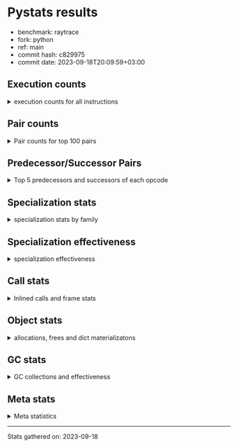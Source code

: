 
# Pystats results

- benchmark: raytrace
- fork: python
- ref: main
- commit hash: c829975
- commit date: 2023-09-18T20:09:59+03:00

## Execution counts

<details>
<summary> execution counts for all instructions </summary>

|Name | Count | Self | Cumulative | Miss ratio | 
|---|---:|---:|---:|---:|
| LOAD_FAST | 607,017,120 | 22.4% | 22.4% |  |
| LOAD_ATTR_INSTANCE_VALUE | 392,369,100 | 14.5% | 36.9% | 0.1% |
| RESUME_CHECK | 172,022,640 | 6.4% | 43.3% |  |
| LOAD_FAST_LOAD_FAST | 147,227,340 | 5.4% | 48.7% |  |
| RETURN_VALUE | 141,958,140 | 5.2% | 54.0% |  |
| BINARY_OP_MULTIPLY_FLOAT | 129,093,900 | 4.8% | 58.7% | 5.4% |
| CALL_PY_EXACT_ARGS | 119,576,560 | 4.4% | 63.2% | 2.4% |
| LOAD_ATTR_METHOD_WITH_VALUES | 117,702,520 | 4.3% | 67.5% | 2.5% |
| STORE_ATTR_INSTANCE_VALUE | 96,107,880 | 3.6% | 71.1% | 0.0% |
| STORE_FAST | 69,370,320 | 2.6% | 73.6% |  |
| BINARY_OP_ADD_FLOAT | 69,208,300 | 2.6% | 76.2% | 8.7% |
| RETURN_CONST | 63,452,700 | 2.3% | 78.5% |  |
| BINARY_OP | 54,801,080 | 2.0% | 80.6% |  |
| BINARY_OP_SUBTRACT_FLOAT | 50,859,000 | 1.9% | 82.4% | 29.7% |
| LOAD_CONST | 49,283,940 | 1.8% | 84.3% |  |
| LOAD_GLOBAL_MODULE | 44,451,880 | 1.6% | 85.9% |  |
| EXIT_INIT_CHECK | 33,388,200 | 1.2% | 87.1% |  |
| CALL_ALLOC_AND_ENTER_INIT | 33,388,200 | 1.2% | 88.4% |  |
| POP_JUMP_IF_FALSE | 32,280,780 | 1.2% | 89.6% |  |
| POP_TOP | 32,090,820 | 1.2% | 90.7% |  |
| FOR_ITER_LIST | 23,964,720 | 0.9% | 91.6% |  |
| JUMP_BACKWARD | 22,059,420 | 0.8% | 92.4% |  |
| INTERPRETER_EXIT | 19,112,340 | 0.7% | 93.2% |  |
| TO_BOOL_BOOL | 18,511,860 | 0.7% | 93.8% |  |
| BINARY_OP_MULTIPLY_INT | 14,192,820 | 0.5% | 94.4% | 60.7% |
| POP_JUMP_IF_NOT_NONE | 13,213,380 | 0.5% | 94.9% |  |
| BINARY_SUBSCR_TUPLE_INT | 13,105,200 | 0.5% | 95.3% |  |
| STORE_FAST_STORE_FAST | 12,617,460 | 0.5% | 95.8% |  |
| COMPARE_OP | 12,344,560 | 0.5% | 96.3% |  |
| UNPACK_SEQUENCE_TWO_TUPLE | 12,297,480 | 0.5% | 96.7% |  |
| BUILD_TUPLE | 8,288,040 | 0.3% | 97.0% |  |
| CALL_BUILTIN_O | 7,703,580 | 0.3% | 97.3% |  |
| PUSH_NULL | 7,609,740 | 0.3% | 97.6% |  |
| LIST_APPEND | 7,327,200 | 0.3% | 97.9% |  |
| LOAD_GLOBAL_BUILTIN | 7,114,740 | 0.3% | 98.1% |  |
| LOAD_ATTR_MODULE | 7,009,600 | 0.3% | 98.4% |  |
| CALL | 6,416,740 | 0.2% | 98.6% |  |
| BINARY_OP_SUBTRACT_INT | 4,877,700 | 0.2% | 98.8% | 7.2% |
| BINARY_OP_ADD_INT | 3,778,740 | 0.1% | 98.9% |  |
| POP_JUMP_IF_TRUE | 3,218,580 | 0.1% | 99.1% |  |
| GET_ITER | 3,117,960 | 0.1% | 99.2% |  |
| UNARY_NEGATIVE | 2,650,380 | 0.1% | 99.3% |  |
| STORE_SUBSCR | 2,400,560 | 0.1% | 99.4% |  |
| COMPARE_OP_FLOAT | 1,964,460 | 0.1% | 99.4% |  |
| BUILD_LIST | 1,836,120 | 0.1% | 99.5% |  |
| SWAP | 1,831,800 | 0.1% | 99.6% |  |
| LOAD_FAST_AND_CLEAR | 1,831,800 | 0.1% | 99.6% |  |
| TO_BOOL | 1,530,440 | 0.1% | 99.7% |  |
| NOP | 1,511,880 | 0.1% | 99.7% |  |
| FOR_ITER_RANGE | 1,212,660 | 0.0% | 99.8% |  |
| COMPARE_OP_INT | 919,980 | 0.0% | 99.8% |  |
| LOAD_ATTR | 832,520 | 0.0% | 99.9% |  |
| LOAD_ATTR_METHOD_NO_DICT | 616,320 | 0.0% | 99.9% |  |
| CALL_LIST_APPEND | 614,760 | 0.0% | 99.9% |  |
| CALL_FUNCTION_EX | 600,180 | 0.0% | 99.9% |  |
| LIST_EXTEND | 600,060 | 0.0% | 99.9% |  |
| CALL_INTRINSIC_1 | 600,060 | 0.0% | 100.0% |  |
| POP_JUMP_IF_NONE | 338,340 | 0.0% | 100.0% |  |
| UNPACK_SEQUENCE_TUPLE | 319,980 | 0.0% | 100.0% |  |
| TO_BOOL_INT | 231,420 | 0.0% | 100.0% |  |
| CALL_BUILTIN_CLASS | 6,240 | 0.0% | 100.0% |  |
| CALL_METHOD_DESCRIPTOR_FAST | 1,560 | 0.0% | 100.0% |  |
| LOAD_GLOBAL | 560 | 0.0% | 100.0% |  |
| CALL_KW | 420 | 0.0% | 100.0% |  |
| STORE_ATTR | 280 | 0.0% | 100.0% |  |
| LOAD_DEREF | 180 | 0.0% | 100.0% |  |
| EXTENDED_ARG | 180 | 0.0% | 100.0% |  |
| TO_BOOL_NONE | 60 | 0.0% | 100.0% |  |
| DICT_MERGE | 60 | 0.0% | 100.0% |  |
| COPY_FREE_VARS | 60 | 0.0% | 100.0% |  |
| BUILD_MAP | 60 | 0.0% | 100.0% |  |


</details>

## Pair counts

<details>
<summary> Pair counts for top 100 pairs </summary>

|Pair | Count | Self | Cumulative | 
|---|---:|---:|---:|
| LOAD_FAST LOAD_ATTR_INSTANCE_VALUE | 364,035,820 | 13.5% | 13.5% |
| LOAD_ATTR_INSTANCE_VALUE LOAD_FAST | 174,327,960 | 6.4% | 19.9% |
| CALL_PY_EXACT_ARGS RESUME_CHECK | 119,521,920 | 4.4% | 24.3% |
| LOAD_ATTR_INSTANCE_VALUE BINARY_OP_MULTIPLY_FLOAT | 118,163,280 | 4.4% | 28.7% |
| LOAD_FAST LOAD_ATTR_METHOD_WITH_VALUES | 106,191,680 | 3.9% | 32.6% |
| RESUME_CHECK LOAD_FAST | 103,860,420 | 3.8% | 36.4% |
| LOAD_FAST_LOAD_FAST STORE_ATTR_INSTANCE_VALUE | 88,383,160 | 3.3% | 39.7% |
| LOAD_ATTR_METHOD_WITH_VALUES CALL_PY_EXACT_ARGS | 62,291,040 | 2.3% | 42.0% |
| STORE_FAST LOAD_FAST | 62,054,940 | 2.3% | 44.3% |
| STORE_ATTR_INSTANCE_VALUE LOAD_FAST_LOAD_FAST | 54,995,040 | 2.0% | 46.3% |
| BINARY_OP_MULTIPLY_FLOAT BINARY_OP_ADD_FLOAT | 52,575,180 | 1.9% | 48.3% |
| LOAD_ATTR_METHOD_WITH_VALUES LOAD_FAST | 41,079,420 | 1.5% | 49.8% |
| BINARY_OP_MULTIPLY_FLOAT LOAD_FAST | 38,641,980 | 1.4% | 51.2% |
| BINARY_OP_ADD_FLOAT LOAD_FAST | 35,208,720 | 1.3% | 52.5% |
| RETURN_VALUE RETURN_VALUE | 34,178,400 | 1.3% | 53.8% |
| STORE_ATTR_INSTANCE_VALUE RETURN_CONST | 33,984,720 | 1.3% | 55.0% |
| RESUME_CHECK LOAD_FAST_LOAD_FAST | 33,476,280 | 1.2% | 56.3% |
| RETURN_CONST EXIT_INIT_CHECK | 33,388,200 | 1.2% | 57.5% |
| EXIT_INIT_CHECK RETURN_VALUE | 33,388,200 | 1.2% | 58.7% |
| CALL_ALLOC_AND_ENTER_INIT RESUME_CHECK | 33,388,200 | 1.2% | 60.0% |
| LOAD_FAST RETURN_VALUE | 32,788,680 | 1.2% | 61.2% |
| LOAD_ATTR_INSTANCE_VALUE BINARY_OP | 32,650,260 | 1.2% | 62.4% |
| RETURN_VALUE POP_TOP | 31,464,180 | 1.2% | 63.6% |
| POP_TOP LOAD_FAST | 30,592,560 | 1.1% | 64.7% |
| BINARY_OP_ADD_FLOAT RETURN_VALUE | 30,513,000 | 1.1% | 65.8% |
| LOAD_FAST CALL_PY_EXACT_ARGS | 30,337,720 | 1.1% | 66.9% |
| LOAD_FAST_LOAD_FAST LOAD_ATTR_INSTANCE_VALUE | 28,322,300 | 1.0% | 68.0% |
| LOAD_ATTR_INSTANCE_VALUE BINARY_OP_SUBTRACT_FLOAT | 27,452,940 | 1.0% | 69.0% |
| BINARY_OP_SUBTRACT_FLOAT LOAD_FAST | 27,133,200 | 1.0% | 70.0% |
| LOAD_FAST LOAD_CONST | 25,189,800 | 0.9% | 70.9% |
| JUMP_BACKWARD FOR_ITER_LIST | 20,853,000 | 0.8% | 71.7% |
| LOAD_GLOBAL_MODULE LOAD_FAST | 20,028,300 | 0.7% | 72.4% |
| BINARY_OP CALL_ALLOC_AND_ENTER_INIT | 19,910,120 | 0.7% | 73.2% |
| CACHE RESUME_CHECK | 19,112,340 | 0.7% | 73.9% |
| RETURN_VALUE STORE_FAST | 19,013,460 | 0.7% | 74.6% |
| RETURN_VALUE INTERPRETER_EXIT | 18,511,860 | 0.7% | 75.3% |
| RETURN_CONST TO_BOOL_BOOL | 18,511,860 | 0.7% | 76.0% |
| POP_JUMP_IF_FALSE LOAD_GLOBAL_MODULE | 18,511,860 | 0.7% | 76.6% |
| BINARY_OP_MULTIPLY_FLOAT LOAD_FAST_LOAD_FAST | 17,957,080 | 0.7% | 77.3% |
| TO_BOOL_BOOL POP_JUMP_IF_FALSE | 17,871,900 | 0.7% | 78.0% |
| RESUME_CHECK RETURN_CONST | 17,871,900 | 0.7% | 78.6% |
| RESUME_CHECK LOAD_GLOBAL_MODULE | 15,577,920 | 0.6% | 79.2% |
| LOAD_GLOBAL_MODULE LOAD_FAST_LOAD_FAST | 15,234,840 | 0.6% | 79.8% |
| LOAD_FAST POP_JUMP_IF_NOT_NONE | 13,213,380 | 0.5% | 80.3% |
| LOAD_CONST BINARY_SUBSCR_TUPLE_INT | 13,105,200 | 0.5% | 80.7% |
| LOAD_CONST COMPARE_OP | 12,341,520 | 0.5% | 81.2% |
| LOAD_ATTR_INSTANCE_VALUE CALL_PY_EXACT_ARGS | 12,297,520 | 0.5% | 81.7% |
| UNPACK_SEQUENCE_TWO_TUPLE STORE_FAST_STORE_FAST | 12,297,480 | 0.5% | 82.1% |
| FOR_ITER_LIST UNPACK_SEQUENCE_TWO_TUPLE | 12,297,480 | 0.5% | 82.6% |
| LOAD_ATTR_INSTANCE_VALUE BINARY_OP_MULTIPLY_INT | 11,781,120 | 0.4% | 83.0% |
| COMPARE_OP POP_JUMP_IF_FALSE | 11,727,360 | 0.4% | 83.4% |
| BINARY_OP STORE_FAST | 11,048,680 | 0.4% | 83.8% |
| BINARY_OP_MULTIPLY_FLOAT BINARY_OP_SUBTRACT_FLOAT | 10,767,780 | 0.4% | 84.2% |
| RETURN_VALUE LOAD_FAST_LOAD_FAST | 10,767,420 | 0.4% | 84.6% |
| LOAD_FAST_LOAD_FAST BINARY_OP_MULTIPLY_FLOAT | 10,767,420 | 0.4% | 85.0% |
| BINARY_OP_SUBTRACT_FLOAT STORE_FAST | 10,737,480 | 0.4% | 85.4% |
| BINARY_OP_SUBTRACT_FLOAT BINARY_OP_SUBTRACT_FLOAT | 10,737,420 | 0.4% | 85.8% |
| POP_JUMP_IF_FALSE RETURN_CONST | 10,355,460 | 0.4% | 86.2% |
| POP_JUMP_IF_NOT_NONE JUMP_BACKWARD | 10,351,380 | 0.4% | 86.6% |
| FOR_ITER_LIST STORE_FAST | 9,497,220 | 0.4% | 86.9% |
| LOAD_CONST LOAD_FAST | 9,276,060 | 0.3% | 87.3% |
| BINARY_OP LOAD_FAST | 9,238,980 | 0.3% | 87.6% |
| BINARY_OP_MULTIPLY_FLOAT CALL_ALLOC_AND_ENTER_INIT | 8,978,540 | 0.3% | 88.0% |
| BINARY_OP_MULTIPLY_INT BINARY_OP_ADD_FLOAT | 8,437,640 | 0.3% | 88.3% |
| LOAD_FAST_LOAD_FAST LOAD_ATTR_METHOD_WITH_VALUES | 7,967,160 | 0.3% | 88.6% |
| LOAD_FAST STORE_ATTR_INSTANCE_VALUE | 7,724,440 | 0.3% | 88.8% |
| RETURN_VALUE LOAD_FAST | 7,330,740 | 0.3% | 89.1% |
| LOAD_FAST BUILD_TUPLE | 7,327,260 | 0.3% | 89.4% |
| STORE_FAST_STORE_FAST LOAD_FAST_LOAD_FAST | 7,327,200 | 0.3% | 89.7% |
| LIST_APPEND JUMP_BACKWARD | 7,327,200 | 0.3% | 89.9% |
| BUILD_TUPLE LIST_APPEND | 7,327,200 | 0.3% | 90.2% |
| BINARY_SUBSCR_TUPLE_INT STORE_FAST | 7,327,200 | 0.3% | 90.5% |
| RETURN_VALUE BINARY_OP | 7,233,180 | 0.3% | 90.7% |
| LOAD_ATTR_METHOD_WITH_VALUES LOAD_CONST | 7,144,620 | 0.3% | 91.0% |
| LOAD_ATTR_MODULE PUSH_NULL | 7,009,540 | 0.3% | 91.3% |
| PUSH_NULL LOAD_FAST | 7,009,500 | 0.3% | 91.5% |
| LOAD_GLOBAL_MODULE LOAD_ATTR_MODULE | 7,009,480 | 0.3% | 91.8% |
| BINARY_OP CALL_PY_EXACT_ARGS | 6,824,640 | 0.3% | 92.0% |
| STORE_ATTR_INSTANCE_VALUE LOAD_FAST | 6,807,300 | 0.3% | 92.3% |
| RETURN_VALUE CALL_BUILTIN_O | 6,593,220 | 0.2% | 92.5% |
| CALL_BUILTIN_O RETURN_VALUE | 6,593,220 | 0.2% | 92.8% |
| LOAD_FAST BINARY_OP | 6,490,300 | 0.2% | 93.0% |
| RETURN_CONST LOAD_FAST | 6,206,880 | 0.2% | 93.2% |
| RETURN_VALUE CALL_PY_EXACT_ARGS | 5,610,360 | 0.2% | 93.5% |
| LOAD_ATTR_METHOD_WITH_VALUES LOAD_GLOBAL_MODULE | 4,970,880 | 0.2% | 93.6% |
| STORE_FAST_STORE_FAST LOAD_FAST | 4,970,280 | 0.2% | 93.8% |
| LOAD_FAST_LOAD_FAST LOAD_FAST | 4,970,280 | 0.2% | 94.0% |
| RETURN_CONST STORE_FAST | 4,744,500 | 0.2% | 94.2% |
| LOAD_GLOBAL_BUILTIN LOAD_CONST | 3,920,040 | 0.1% | 94.3% |
| LOAD_ATTR_INSTANCE_VALUE BINARY_OP_ADD_FLOAT | 3,919,980 | 0.1% | 94.5% |
| LOAD_ATTR_INSTANCE_VALUE LOAD_CONST | 3,711,900 | 0.1% | 94.6% |
| CALL CALL | 3,601,640 | 0.1% | 94.7% |
| LOAD_CONST LOAD_GLOBAL_BUILTIN | 3,600,000 | 0.1% | 94.9% |
| BINARY_OP_MULTIPLY_INT LOAD_FAST | 3,297,240 | 0.1% | 95.0% |
| BINARY_OP BINARY_OP_ADD_FLOAT | 3,056,820 | 0.1% | 95.1% |
| LOAD_FAST_LOAD_FAST LOAD_CONST | 2,898,180 | 0.1% | 95.2% |
| BINARY_SUBSCR_TUPLE_INT LOAD_FAST_LOAD_FAST | 2,879,820 | 0.1% | 95.3% |
| BINARY_SUBSCR_TUPLE_INT BINARY_OP | 2,847,420 | 0.1% | 95.4% |
| LOAD_ATTR_INSTANCE_VALUE BINARY_OP_SUBTRACT_INT | 2,755,080 | 0.1% | 95.5% |
| LOAD_CONST BINARY_OP_ADD_INT | 2,715,900 | 0.1% | 95.6% |


</details>

## Predecessor/Successor Pairs

<details>
<summary> Top 5 predecessors and successors of each opcode </summary>

### CACHE

<details>
<summary> Successors and predecessors for CACHE </summary>

|Predecessors | Count | Percentage | 
|---|---:|---:|

|Successors | Count | Percentage | 
|---|---:|---:|
| RESUME_CHECK | 19,112,340 | 100.0% |


</details>

### EXIT_INIT_CHECK

<details>
<summary> Successors and predecessors for EXIT_INIT_CHECK </summary>

|Predecessors | Count | Percentage | 
|---|---:|---:|
| RETURN_CONST | 33,388,200 | 100.0% |

|Successors | Count | Percentage | 
|---|---:|---:|
| RETURN_VALUE | 33,388,200 | 100.0% |


</details>

### GET_ITER

<details>
<summary> Successors and predecessors for GET_ITER </summary>

|Predecessors | Count | Percentage | 
|---|---:|---:|
| LOAD_ATTR_INSTANCE_VALUE | 1,875,840 | 60.2% |
| LOAD_FAST | 915,960 | 29.4% |
| RETURN_VALUE | 319,980 | 10.3% |
| CALL_BUILTIN_CLASS | 6,180 | 0.2% |

|Successors | Count | Percentage | 
|---|---:|---:|
| FOR_ITER_LIST | 2,195,820 | 70.4% |
| LOAD_FAST_AND_CLEAR | 915,900 | 29.4% |
| FOR_ITER_RANGE | 6,180 | 0.2% |
| EXTENDED_ARG | 60 | 0.0% |


</details>

### INTERPRETER_EXIT

<details>
<summary> Successors and predecessors for INTERPRETER_EXIT </summary>

|Predecessors | Count | Percentage | 
|---|---:|---:|
| RETURN_VALUE | 18,511,860 | 96.9% |
| RETURN_CONST | 600,480 | 3.1% |

|Successors | Count | Percentage | 
|---|---:|---:|


</details>

### NOP

<details>
<summary> Successors and predecessors for NOP </summary>

|Predecessors | Count | Percentage | 
|---|---:|---:|
| POP_JUMP_IF_FALSE | 915,900 | 60.6% |
| POP_JUMP_IF_NOT_NONE | 595,920 | 39.4% |
| POP_TOP | 60 | 0.0% |

|Successors | Count | Percentage | 
|---|---:|---:|
| LOAD_FAST | 1,511,820 | 100.0% |
| LOAD_DEREF | 60 | 0.0% |


</details>

### POP_TOP

<details>
<summary> Successors and predecessors for POP_TOP </summary>

|Predecessors | Count | Percentage | 
|---|---:|---:|
| RETURN_VALUE | 31,464,180 | 98.0% |
| CALL_FUNCTION_EX | 600,000 | 1.9% |
| POP_JUMP_IF_TRUE | 25,800 | 0.1% |
| RETURN_CONST | 780 | 0.0% |
| CALL | 60 | 0.0% |

|Successors | Count | Percentage | 
|---|---:|---:|
| LOAD_FAST | 30,592,560 | 95.3% |
| LOAD_GLOBAL_MODULE | 640,080 | 2.0% |
| JUMP_BACKWARD | 600,360 | 1.9% |
| LOAD_GLOBAL_BUILTIN | 231,460 | 0.7% |
| RETURN_CONST | 25,800 | 0.1% |


</details>

### PUSH_NULL

<details>
<summary> Successors and predecessors for PUSH_NULL </summary>

|Predecessors | Count | Percentage | 
|---|---:|---:|
| LOAD_ATTR_MODULE | 7,009,540 | 92.1% |
| LOAD_ATTR | 600,080 | 7.9% |
| LOAD_DEREF | 120 | 0.0% |

|Successors | Count | Percentage | 
|---|---:|---:|
| LOAD_FAST | 7,009,500 | 92.1% |
| LOAD_FAST_LOAD_FAST | 600,000 | 7.9% |
| CALL | 180 | 0.0% |
| LOAD_CONST | 60 | 0.0% |


</details>

### RETURN_VALUE

<details>
<summary> Successors and predecessors for RETURN_VALUE </summary>

|Predecessors | Count | Percentage | 
|---|---:|---:|
| RETURN_VALUE | 34,178,400 | 24.1% |
| EXIT_INIT_CHECK | 33,388,200 | 23.5% |
| LOAD_FAST | 32,788,680 | 23.1% |
| BINARY_OP_ADD_FLOAT | 30,513,000 | 21.5% |
| CALL_BUILTIN_O | 6,593,220 | 4.6% |

|Successors | Count | Percentage | 
|---|---:|---:|
| RETURN_VALUE | 34,178,400 | 24.1% |
| POP_TOP | 31,464,180 | 22.2% |
| STORE_FAST | 19,013,460 | 13.4% |
| INTERPRETER_EXIT | 18,511,860 | 13.0% |
| LOAD_FAST_LOAD_FAST | 10,767,420 | 7.6% |


</details>

### STORE_SUBSCR

<details>
<summary> Successors and predecessors for STORE_SUBSCR </summary>

|Predecessors | Count | Percentage | 
|---|---:|---:|
| BINARY_OP_ADD_INT | 1,800,000 | 75.0% |
| LOAD_FAST | 600,000 | 25.0% |
| STORE_SUBSCR | 560 | 0.0% |

|Successors | Count | Percentage | 
|---|---:|---:|
| LOAD_GLOBAL_BUILTIN | 1,200,000 | 50.0% |
| RETURN_CONST | 600,000 | 25.0% |
| JUMP_BACKWARD | 600,000 | 25.0% |
| STORE_SUBSCR | 560 | 0.0% |


</details>

### TO_BOOL

<details>
<summary> Successors and predecessors for TO_BOOL </summary>

|Predecessors | Count | Percentage | 
|---|---:|---:|
| LOAD_FAST | 1,530,080 | 100.0% |
| TO_BOOL | 360 | 0.0% |

|Successors | Count | Percentage | 
|---|---:|---:|
| POP_JUMP_IF_FALSE | 1,530,060 | 100.0% |
| TO_BOOL | 360 | 0.0% |
| TO_BOOL_NONE | 20 | 0.0% |


</details>

### UNARY_NEGATIVE

<details>
<summary> Successors and predecessors for UNARY_NEGATIVE </summary>

|Predecessors | Count | Percentage | 
|---|---:|---:|
| LOAD_FAST | 1,530,060 | 57.7% |
| LOAD_GLOBAL_MODULE | 1,120,320 | 42.3% |

|Successors | Count | Percentage | 
|---|---:|---:|
| BINARY_OP | 1,530,060 | 57.7% |
| COMPARE_OP_FLOAT | 1,120,320 | 42.3% |


</details>

### BINARY_OP

<details>
<summary> Successors and predecessors for BINARY_OP </summary>

|Predecessors | Count | Percentage | 
|---|---:|---:|
| LOAD_ATTR_INSTANCE_VALUE | 32,650,260 | 59.6% |
| RETURN_VALUE | 7,233,180 | 13.2% |
| LOAD_FAST | 6,490,300 | 11.8% |
| BINARY_SUBSCR_TUPLE_INT | 2,847,420 | 5.2% |
| LOAD_FAST_LOAD_FAST | 1,833,740 | 3.3% |

|Successors | Count | Percentage | 
|---|---:|---:|
| CALL_ALLOC_AND_ENTER_INIT | 19,910,120 | 36.3% |
| STORE_FAST | 11,048,680 | 20.2% |
| LOAD_FAST | 9,238,980 | 16.9% |
| CALL_PY_EXACT_ARGS | 6,824,640 | 12.5% |
| BINARY_OP_ADD_FLOAT | 3,056,820 | 5.6% |


</details>

### BUILD_LIST

<details>
<summary> Successors and predecessors for BUILD_LIST </summary>

|Predecessors | Count | Percentage | 
|---|---:|---:|
| SWAP | 915,900 | 49.9% |
| LOAD_FAST_LOAD_FAST | 600,000 | 32.7% |
| RESUME_CHECK | 320,040 | 17.4% |
| STORE_ATTR_INSTANCE_VALUE | 60 | 0.0% |
| LOAD_FAST | 60 | 0.0% |

|Successors | Count | Percentage | 
|---|---:|---:|
| SWAP | 915,900 | 49.9% |
| LOAD_FAST | 600,120 | 32.7% |
| STORE_FAST | 319,980 | 17.4% |
| LOAD_FAST_LOAD_FAST | 60 | 0.0% |
| LOAD_DEREF | 60 | 0.0% |


</details>

### BUILD_MAP

<details>
<summary> Successors and predecessors for BUILD_MAP </summary>

|Predecessors | Count | Percentage | 
|---|---:|---:|
| BUILD_TUPLE | 60 | 100.0% |

|Successors | Count | Percentage | 
|---|---:|---:|
| LOAD_FAST | 60 | 100.0% |


</details>

### BUILD_TUPLE

<details>
<summary> Successors and predecessors for BUILD_TUPLE </summary>

|Predecessors | Count | Percentage | 
|---|---:|---:|
| LOAD_FAST | 7,327,260 | 88.4% |
| BINARY_OP_ADD_FLOAT | 953,900 | 11.5% |
| BINARY_OP | 6,040 | 0.1% |
| LOAD_FAST_LOAD_FAST | 480 | 0.0% |
| LOAD_CONST | 360 | 0.0% |

|Successors | Count | Percentage | 
|---|---:|---:|
| LIST_APPEND | 7,327,200 | 88.4% |
| RETURN_VALUE | 959,940 | 11.6% |
| CALL_LIST_APPEND | 480 | 0.0% |
| LOAD_CONST | 360 | 0.0% |
| BUILD_MAP | 60 | 0.0% |


</details>

### CALL

<details>
<summary> Successors and predecessors for CALL </summary>

|Predecessors | Count | Percentage | 
|---|---:|---:|
| CALL | 3,601,640 | 56.1% |
| BINARY_OP_MULTIPLY_INT | 1,049,060 | 16.3% |
| BINARY_OP | 751,040 | 11.7% |
| BINARY_OP_ADD_FLOAT | 694,260 | 10.8% |
| LOAD_FAST | 320,040 | 5.0% |

|Successors | Count | Percentage | 
|---|---:|---:|
| CALL | 3,601,640 | 56.1% |
| LOAD_FAST | 1,800,120 | 28.1% |
| BINARY_OP_ADD_INT | 462,840 | 7.2% |
| STORE_FAST | 320,040 | 5.0% |
| LOAD_GLOBAL_BUILTIN | 231,420 | 3.6% |


</details>

### CALL_FUNCTION_EX

<details>
<summary> Successors and predecessors for CALL_FUNCTION_EX </summary>

|Predecessors | Count | Percentage | 
|---|---:|---:|
| CALL_INTRINSIC_1 | 600,060 | 100.0% |
| LOAD_FAST | 60 | 0.0% |
| DICT_MERGE | 60 | 0.0% |

|Successors | Count | Percentage | 
|---|---:|---:|
| POP_TOP | 600,000 | 100.0% |
| RESUME_CHECK | 120 | 0.0% |
| COPY_FREE_VARS | 60 | 0.0% |


</details>

### CALL_INTRINSIC_1

<details>
<summary> Successors and predecessors for CALL_INTRINSIC_1 </summary>

|Predecessors | Count | Percentage | 
|---|---:|---:|
| LIST_EXTEND | 600,060 | 100.0% |

|Successors | Count | Percentage | 
|---|---:|---:|
| CALL_FUNCTION_EX | 600,060 | 100.0% |


</details>

### CALL_KW

<details>
<summary> Successors and predecessors for CALL_KW </summary>

|Predecessors | Count | Percentage | 
|---|---:|---:|
| LOAD_CONST | 420 | 100.0% |

|Successors | Count | Percentage | 
|---|---:|---:|
| CALL_PY_EXACT_ARGS | 400 | 95.2% |
| CALL | 20 | 4.8% |


</details>

### COMPARE_OP

<details>
<summary> Successors and predecessors for COMPARE_OP </summary>

|Predecessors | Count | Percentage | 
|---|---:|---:|
| LOAD_CONST | 12,341,520 | 100.0% |
| COMPARE_OP | 3,040 | 0.0% |

|Successors | Count | Percentage | 
|---|---:|---:|
| POP_JUMP_IF_FALSE | 11,727,360 | 95.0% |
| POP_JUMP_IF_TRUE | 614,160 | 5.0% |
| COMPARE_OP | 3,040 | 0.0% |


</details>

### COPY_FREE_VARS

<details>
<summary> Successors and predecessors for COPY_FREE_VARS </summary>

|Predecessors | Count | Percentage | 
|---|---:|---:|
| CALL_FUNCTION_EX | 60 | 100.0% |

|Successors | Count | Percentage | 
|---|---:|---:|
| RESUME_CHECK | 60 | 100.0% |


</details>

### DICT_MERGE

<details>
<summary> Successors and predecessors for DICT_MERGE </summary>

|Predecessors | Count | Percentage | 
|---|---:|---:|
| LOAD_FAST | 60 | 100.0% |

|Successors | Count | Percentage | 
|---|---:|---:|
| CALL_FUNCTION_EX | 60 | 100.0% |


</details>

### EXTENDED_ARG

<details>
<summary> Successors and predecessors for EXTENDED_ARG </summary>

|Predecessors | Count | Percentage | 
|---|---:|---:|
| POP_TOP | 60 | 33.3% |
| JUMP_BACKWARD | 60 | 33.3% |
| GET_ITER | 60 | 33.3% |

|Successors | Count | Percentage | 
|---|---:|---:|
| FOR_ITER_RANGE | 120 | 66.7% |
| JUMP_BACKWARD | 60 | 33.3% |


</details>

### JUMP_BACKWARD

<details>
<summary> Successors and predecessors for JUMP_BACKWARD </summary>

|Predecessors | Count | Percentage | 
|---|---:|---:|
| POP_JUMP_IF_NOT_NONE | 10,351,380 | 46.9% |
| LIST_APPEND | 7,327,200 | 33.2% |
| POP_JUMP_IF_TRUE | 1,693,200 | 7.7% |
| STORE_FAST | 867,060 | 3.9% |
| CALL_LIST_APPEND | 614,160 | 2.8% |

|Successors | Count | Percentage | 
|---|---:|---:|
| FOR_ITER_LIST | 20,853,000 | 94.5% |
| FOR_ITER_RANGE | 1,206,360 | 5.5% |
| EXTENDED_ARG | 60 | 0.0% |


</details>

### LIST_APPEND

<details>
<summary> Successors and predecessors for LIST_APPEND </summary>

|Predecessors | Count | Percentage | 
|---|---:|---:|
| BUILD_TUPLE | 7,327,200 | 100.0% |

|Successors | Count | Percentage | 
|---|---:|---:|
| JUMP_BACKWARD | 7,327,200 | 100.0% |


</details>

### LIST_EXTEND

<details>
<summary> Successors and predecessors for LIST_EXTEND </summary>

|Predecessors | Count | Percentage | 
|---|---:|---:|
| LOAD_FAST | 600,000 | 100.0% |
| LOAD_DEREF | 60 | 0.0% |

|Successors | Count | Percentage | 
|---|---:|---:|
| CALL_INTRINSIC_1 | 600,060 | 100.0% |


</details>

### LOAD_ATTR

<details>
<summary> Successors and predecessors for LOAD_ATTR </summary>

|Predecessors | Count | Percentage | 
|---|---:|---:|
| LOAD_FAST | 600,340 | 72.1% |
| LOAD_GLOBAL_MODULE | 231,780 | 27.8% |
| LOAD_ATTR | 280 | 0.0% |
| RETURN_VALUE | 40 | 0.0% |
| LOAD_FAST_LOAD_FAST | 40 | 0.0% |

|Successors | Count | Percentage | 
|---|---:|---:|
| PUSH_NULL | 600,080 | 72.1% |
| BINARY_OP | 231,420 | 27.8% |
| LOAD_ATTR | 280 | 0.0% |
| LOAD_ATTR_METHOD_WITH_VALUES | 220 | 0.0% |
| LOAD_ATTR_INSTANCE_VALUE | 180 | 0.0% |


</details>

### LOAD_CONST

<details>
<summary> Successors and predecessors for LOAD_CONST </summary>

|Predecessors | Count | Percentage | 
|---|---:|---:|
| LOAD_FAST | 25,189,800 | 51.1% |
| LOAD_ATTR_METHOD_WITH_VALUES | 7,144,620 | 14.5% |
| LOAD_GLOBAL_BUILTIN | 3,920,040 | 8.0% |
| LOAD_ATTR_INSTANCE_VALUE | 3,711,900 | 7.5% |
| LOAD_FAST_LOAD_FAST | 2,898,180 | 5.9% |

|Successors | Count | Percentage | 
|---|---:|---:|
| BINARY_SUBSCR_TUPLE_INT | 13,105,200 | 26.6% |
| COMPARE_OP | 12,341,520 | 25.0% |
| LOAD_FAST | 9,276,060 | 18.8% |
| LOAD_GLOBAL_BUILTIN | 3,600,000 | 7.3% |
| BINARY_OP_ADD_INT | 2,715,900 | 5.5% |


</details>

### LOAD_DEREF

<details>
<summary> Successors and predecessors for LOAD_DEREF </summary>

|Predecessors | Count | Percentage | 
|---|---:|---:|
| RESUME_CHECK | 60 | 33.3% |
| NOP | 60 | 33.3% |
| BUILD_LIST | 60 | 33.3% |

|Successors | Count | Percentage | 
|---|---:|---:|
| PUSH_NULL | 120 | 66.7% |
| LIST_EXTEND | 60 | 33.3% |


</details>

### LOAD_FAST

<details>
<summary> Successors and predecessors for LOAD_FAST </summary>

|Predecessors | Count | Percentage | 
|---|---:|---:|
| LOAD_ATTR_INSTANCE_VALUE | 174,327,960 | 28.7% |
| RESUME_CHECK | 103,860,420 | 17.1% |
| STORE_FAST | 62,054,940 | 10.2% |
| LOAD_ATTR_METHOD_WITH_VALUES | 41,079,420 | 6.8% |
| BINARY_OP_MULTIPLY_FLOAT | 38,641,980 | 6.4% |

|Successors | Count | Percentage | 
|---|---:|---:|
| LOAD_ATTR_INSTANCE_VALUE | 364,035,820 | 60.0% |
| LOAD_ATTR_METHOD_WITH_VALUES | 106,191,680 | 17.5% |
| RETURN_VALUE | 32,788,680 | 5.4% |
| CALL_PY_EXACT_ARGS | 30,337,720 | 5.0% |
| LOAD_CONST | 25,189,800 | 4.1% |


</details>

### LOAD_FAST_AND_CLEAR

<details>
<summary> Successors and predecessors for LOAD_FAST_AND_CLEAR </summary>

|Predecessors | Count | Percentage | 
|---|---:|---:|
| LOAD_FAST_AND_CLEAR | 915,900 | 50.0% |
| GET_ITER | 915,900 | 50.0% |

|Successors | Count | Percentage | 
|---|---:|---:|
| SWAP | 915,900 | 50.0% |
| LOAD_FAST_AND_CLEAR | 915,900 | 50.0% |


</details>

### LOAD_FAST_LOAD_FAST

<details>
<summary> Successors and predecessors for LOAD_FAST_LOAD_FAST </summary>

|Predecessors | Count | Percentage | 
|---|---:|---:|
| STORE_ATTR_INSTANCE_VALUE | 54,995,040 | 37.4% |
| RESUME_CHECK | 33,476,280 | 22.7% |
| BINARY_OP_MULTIPLY_FLOAT | 17,957,080 | 12.2% |
| LOAD_GLOBAL_MODULE | 15,234,840 | 10.3% |
| RETURN_VALUE | 10,767,420 | 7.3% |

|Successors | Count | Percentage | 
|---|---:|---:|
| STORE_ATTR_INSTANCE_VALUE | 88,383,160 | 60.0% |
| LOAD_ATTR_INSTANCE_VALUE | 28,322,300 | 19.2% |
| BINARY_OP_MULTIPLY_FLOAT | 10,767,420 | 7.3% |
| LOAD_ATTR_METHOD_WITH_VALUES | 7,967,160 | 5.4% |
| LOAD_FAST | 4,970,280 | 3.4% |


</details>

### LOAD_GLOBAL

<details>
<summary> Successors and predecessors for LOAD_GLOBAL </summary>

|Predecessors | Count | Percentage | 
|---|---:|---:|
| STORE_FAST | 120 | 21.4% |
| LOAD_ATTR_METHOD_WITH_VALUES | 120 | 21.4% |
| RETURN_VALUE | 100 | 17.9% |
| RESUME_CHECK | 80 | 14.3% |
| STORE_ATTR_INSTANCE_VALUE | 60 | 10.7% |

|Successors | Count | Percentage | 
|---|---:|---:|
| LOAD_GLOBAL_MODULE | 460 | 82.1% |
| LOAD_GLOBAL_BUILTIN | 80 | 14.3% |
| LOAD_ATTR | 20 | 3.6% |


</details>

### POP_JUMP_IF_FALSE

<details>
<summary> Successors and predecessors for POP_JUMP_IF_FALSE </summary>

|Predecessors | Count | Percentage | 
|---|---:|---:|
| TO_BOOL_BOOL | 17,871,900 | 55.4% |
| COMPARE_OP | 11,727,360 | 36.3% |
| TO_BOOL | 1,530,060 | 4.7% |
| COMPARE_OP_INT | 919,980 | 2.8% |
| TO_BOOL_INT | 231,420 | 0.7% |

|Successors | Count | Percentage | 
|---|---:|---:|
| LOAD_GLOBAL_MODULE | 18,511,860 | 57.3% |
| RETURN_CONST | 10,355,460 | 32.1% |
| LOAD_CONST | 1,850,040 | 5.7% |
| NOP | 915,900 | 2.8% |
| LOAD_FAST | 647,520 | 2.0% |


</details>

### POP_JUMP_IF_NONE

<details>
<summary> Successors and predecessors for POP_JUMP_IF_NONE </summary>

|Predecessors | Count | Percentage | 
|---|---:|---:|
| LOAD_FAST | 338,340 | 100.0% |

|Successors | Count | Percentage | 
|---|---:|---:|
| LOAD_FAST | 319,980 | 94.6% |
| LOAD_FAST_LOAD_FAST | 18,360 | 5.4% |


</details>

### POP_JUMP_IF_NOT_NONE

<details>
<summary> Successors and predecessors for POP_JUMP_IF_NOT_NONE </summary>

|Predecessors | Count | Percentage | 
|---|---:|---:|
| LOAD_FAST | 13,213,380 | 100.0% |

|Successors | Count | Percentage | 
|---|---:|---:|
| JUMP_BACKWARD | 10,351,380 | 78.3% |
| LOAD_FAST | 2,266,080 | 17.1% |
| NOP | 595,920 | 4.5% |


</details>

### POP_JUMP_IF_TRUE

<details>
<summary> Successors and predecessors for POP_JUMP_IF_TRUE </summary>

|Predecessors | Count | Percentage | 
|---|---:|---:|
| COMPARE_OP_FLOAT | 1,964,460 | 61.0% |
| TO_BOOL_BOOL | 639,960 | 19.9% |
| COMPARE_OP | 614,160 | 19.1% |

|Successors | Count | Percentage | 
|---|---:|---:|
| JUMP_BACKWARD | 1,693,200 | 52.6% |
| LOAD_FAST | 955,620 | 29.7% |
| LOAD_FAST_LOAD_FAST | 543,960 | 16.9% |
| POP_TOP | 25,800 | 0.8% |


</details>

### RETURN_CONST

<details>
<summary> Successors and predecessors for RETURN_CONST </summary>

|Predecessors | Count | Percentage | 
|---|---:|---:|
| STORE_ATTR_INSTANCE_VALUE | 33,984,720 | 53.6% |
| RESUME_CHECK | 17,871,900 | 28.2% |
| POP_JUMP_IF_FALSE | 10,355,460 | 16.3% |
| FOR_ITER_LIST | 614,160 | 1.0% |
| STORE_SUBSCR | 600,000 | 0.9% |

|Successors | Count | Percentage | 
|---|---:|---:|
| EXIT_INIT_CHECK | 33,388,200 | 52.6% |
| TO_BOOL_BOOL | 18,511,860 | 29.2% |
| LOAD_FAST | 6,206,880 | 9.8% |
| STORE_FAST | 4,744,500 | 7.5% |
| INTERPRETER_EXIT | 600,480 | 0.9% |


</details>

### STORE_ATTR

<details>
<summary> Successors and predecessors for STORE_ATTR </summary>

|Predecessors | Count | Percentage | 
|---|---:|---:|
| LOAD_FAST | 200 | 71.4% |
| LOAD_FAST_LOAD_FAST | 80 | 28.6% |

|Successors | Count | Percentage | 
|---|---:|---:|
| STORE_ATTR_INSTANCE_VALUE | 280 | 100.0% |


</details>

### STORE_FAST

<details>
<summary> Successors and predecessors for STORE_FAST </summary>

|Predecessors | Count | Percentage | 
|---|---:|---:|
| RETURN_VALUE | 19,013,460 | 27.4% |
| BINARY_OP | 11,048,680 | 15.9% |
| BINARY_OP_SUBTRACT_FLOAT | 10,737,480 | 15.5% |
| FOR_ITER_LIST | 9,497,220 | 13.7% |
| BINARY_SUBSCR_TUPLE_INT | 7,327,200 | 10.6% |

|Successors | Count | Percentage | 
|---|---:|---:|
| LOAD_FAST | 62,054,940 | 89.5% |
| LOAD_GLOBAL_MODULE | 2,156,060 | 3.1% |
| STORE_FAST | 1,831,800 | 2.6% |
| LOAD_FAST_LOAD_FAST | 934,260 | 1.3% |
| LOAD_CONST | 920,040 | 1.3% |


</details>

### STORE_FAST_STORE_FAST

<details>
<summary> Successors and predecessors for STORE_FAST_STORE_FAST </summary>

|Predecessors | Count | Percentage | 
|---|---:|---:|
| UNPACK_SEQUENCE_TWO_TUPLE | 12,297,480 | 97.5% |
| UNPACK_SEQUENCE_TUPLE | 319,980 | 2.5% |

|Successors | Count | Percentage | 
|---|---:|---:|
| LOAD_FAST_LOAD_FAST | 7,327,200 | 58.1% |
| LOAD_FAST | 4,970,280 | 39.4% |
| STORE_FAST | 319,980 | 2.5% |


</details>

### SWAP

<details>
<summary> Successors and predecessors for SWAP </summary>

|Predecessors | Count | Percentage | 
|---|---:|---:|
| LOAD_FAST_AND_CLEAR | 915,900 | 50.0% |
| BUILD_LIST | 915,900 | 50.0% |

|Successors | Count | Percentage | 
|---|---:|---:|
| FOR_ITER_LIST | 915,900 | 50.0% |
| BUILD_LIST | 915,900 | 50.0% |


</details>

### BINARY_OP_ADD_FLOAT

<details>
<summary> Successors and predecessors for BINARY_OP_ADD_FLOAT </summary>

|Predecessors | Count | Percentage | 
|---|---:|---:|
| BINARY_OP_MULTIPLY_FLOAT | 52,575,180 | 76.0% |
| BINARY_OP_MULTIPLY_INT | 8,437,640 | 12.2% |
| LOAD_ATTR_INSTANCE_VALUE | 3,919,980 | 5.7% |
| BINARY_OP | 3,056,820 | 4.4% |
| LOAD_CONST | 694,260 | 1.0% |

|Successors | Count | Percentage | 
|---|---:|---:|
| LOAD_FAST | 35,208,720 | 50.9% |
| RETURN_VALUE | 30,513,000 | 44.1% |
| CALL_ALLOC_AND_ENTER_INIT | 1,200,000 | 1.7% |
| BUILD_TUPLE | 953,900 | 1.4% |
| CALL | 694,260 | 1.0% |


</details>

### BINARY_OP_ADD_INT

<details>
<summary> Successors and predecessors for BINARY_OP_ADD_INT </summary>

|Predecessors | Count | Percentage | 
|---|---:|---:|
| LOAD_CONST | 2,715,900 | 71.9% |
| LOAD_FAST | 600,000 | 15.9% |
| CALL | 462,840 | 12.2% |

|Successors | Count | Percentage | 
|---|---:|---:|
| STORE_SUBSCR | 1,800,000 | 47.6% |
| LOAD_FAST | 915,900 | 24.2% |
| LOAD_CONST | 831,420 | 22.0% |
| LOAD_GLOBAL_BUILTIN | 231,420 | 6.1% |


</details>

### BINARY_OP_MULTIPLY_FLOAT

<details>
<summary> Successors and predecessors for BINARY_OP_MULTIPLY_FLOAT </summary>

|Predecessors | Count | Percentage | 
|---|---:|---:|
| LOAD_ATTR_INSTANCE_VALUE | 118,163,280 | 91.5% |
| LOAD_FAST_LOAD_FAST | 10,767,420 | 8.3% |
| BINARY_OP_MULTIPLY_INT | 112,140 | 0.1% |
| BINARY_SUBSCR_TUPLE_INT | 32,400 | 0.0% |
| BINARY_OP | 18,620 | 0.0% |

|Successors | Count | Percentage | 
|---|---:|---:|
| BINARY_OP_ADD_FLOAT | 52,575,180 | 40.7% |
| LOAD_FAST | 38,641,980 | 29.9% |
| LOAD_FAST_LOAD_FAST | 17,957,080 | 13.9% |
| BINARY_OP_SUBTRACT_FLOAT | 10,767,780 | 8.3% |
| CALL_ALLOC_AND_ENTER_INIT | 8,978,540 | 7.0% |


</details>

### BINARY_OP_MULTIPLY_INT

<details>
<summary> Successors and predecessors for BINARY_OP_MULTIPLY_INT </summary>

|Predecessors | Count | Percentage | 
|---|---:|---:|
| LOAD_ATTR_INSTANCE_VALUE | 11,781,120 | 83.0% |
| LOAD_CONST | 2,249,080 | 15.8% |
| BINARY_OP | 137,100 | 1.0% |
| BINARY_OP_MULTIPLY_FLOAT | 25,440 | 0.2% |
| LOAD_FAST_LOAD_FAST | 80 | 0.0% |

|Successors | Count | Percentage | 
|---|---:|---:|
| BINARY_OP_ADD_FLOAT | 8,437,640 | 59.5% |
| LOAD_FAST | 3,297,240 | 23.2% |
| CALL | 1,049,060 | 7.4% |
| LOAD_CONST | 600,060 | 4.2% |
| STORE_FAST | 600,000 | 4.2% |


</details>

### BINARY_OP_SUBTRACT_FLOAT

<details>
<summary> Successors and predecessors for BINARY_OP_SUBTRACT_FLOAT </summary>

|Predecessors | Count | Percentage | 
|---|---:|---:|
| LOAD_ATTR_INSTANCE_VALUE | 27,452,940 | 54.0% |
| BINARY_OP_MULTIPLY_FLOAT | 10,767,780 | 21.2% |
| BINARY_OP_SUBTRACT_FLOAT | 10,737,420 | 21.1% |
| LOAD_FAST | 1,200,040 | 2.4% |
| CALL_BUILTIN_O | 416,040 | 0.8% |

|Successors | Count | Percentage | 
|---|---:|---:|
| LOAD_FAST | 27,133,200 | 53.3% |
| STORE_FAST | 10,737,480 | 21.1% |
| BINARY_OP_SUBTRACT_FLOAT | 10,737,420 | 21.1% |
| CALL_PY_EXACT_ARGS | 1,200,000 | 2.4% |
| RETURN_VALUE | 416,040 | 0.8% |


</details>

### BINARY_OP_SUBTRACT_INT

<details>
<summary> Successors and predecessors for BINARY_OP_SUBTRACT_INT </summary>

|Predecessors | Count | Percentage | 
|---|---:|---:|
| LOAD_ATTR_INSTANCE_VALUE | 2,755,080 | 56.5% |
| LOAD_CONST | 1,515,980 | 31.1% |
| LOAD_FAST | 600,000 | 12.3% |
| BINARY_OP | 6,100 | 0.1% |
| BINARY_OP_SUBTRACT_FLOAT | 540 | 0.0% |

|Successors | Count | Percentage | 
|---|---:|---:|
| CALL_ALLOC_AND_ENTER_INIT | 2,658,120 | 54.5% |
| LOAD_FAST | 1,612,860 | 33.1% |
| LOAD_CONST | 600,000 | 12.3% |
| BINARY_OP | 6,240 | 0.1% |
| BINARY_OP_SUBTRACT_FLOAT | 480 | 0.0% |


</details>

### BINARY_SUBSCR_TUPLE_INT

<details>
<summary> Successors and predecessors for BINARY_SUBSCR_TUPLE_INT </summary>

|Predecessors | Count | Percentage | 
|---|---:|---:|
| LOAD_CONST | 13,105,200 | 100.0% |

|Successors | Count | Percentage | 
|---|---:|---:|
| STORE_FAST | 7,327,200 | 55.9% |
| LOAD_FAST_LOAD_FAST | 2,879,820 | 22.0% |
| BINARY_OP | 2,847,420 | 21.7% |
| BINARY_OP_MULTIPLY_FLOAT | 32,400 | 0.2% |
| COMPARE_OP_FLOAT | 18,360 | 0.1% |


</details>

### CALL_ALLOC_AND_ENTER_INIT

<details>
<summary> Successors and predecessors for CALL_ALLOC_AND_ENTER_INIT </summary>

|Predecessors | Count | Percentage | 
|---|---:|---:|
| BINARY_OP | 19,910,120 | 59.6% |
| BINARY_OP_MULTIPLY_FLOAT | 8,978,540 | 26.9% |
| BINARY_OP_SUBTRACT_INT | 2,658,120 | 8.0% |
| BINARY_OP_ADD_FLOAT | 1,200,000 | 3.6% |
| BINARY_OP_SUBTRACT_FLOAT | 320,100 | 1.0% |

|Successors | Count | Percentage | 
|---|---:|---:|
| RESUME_CHECK | 33,388,200 | 100.0% |


</details>

### CALL_BUILTIN_CLASS

<details>
<summary> Successors and predecessors for CALL_BUILTIN_CLASS </summary>

|Predecessors | Count | Percentage | 
|---|---:|---:|
| LOAD_ATTR_INSTANCE_VALUE | 6,040 | 96.8% |
| CALL | 80 | 1.3% |
| LOAD_FAST | 40 | 0.6% |
| LOAD_CONST | 40 | 0.6% |
| BINARY_OP_MULTIPLY_INT | 40 | 0.6% |

|Successors | Count | Percentage | 
|---|---:|---:|
| GET_ITER | 6,180 | 99.0% |
| STORE_FAST | 60 | 1.0% |


</details>

### CALL_BUILTIN_O

<details>
<summary> Successors and predecessors for CALL_BUILTIN_O </summary>

|Predecessors | Count | Percentage | 
|---|---:|---:|
| RETURN_VALUE | 6,593,220 | 85.6% |
| LOAD_ATTR_INSTANCE_VALUE | 694,260 | 9.0% |
| LOAD_FAST | 416,080 | 5.4% |
| CALL | 20 | 0.0% |

|Successors | Count | Percentage | 
|---|---:|---:|
| RETURN_VALUE | 6,593,220 | 85.6% |
| LOAD_CONST | 694,260 | 9.0% |
| BINARY_OP_SUBTRACT_FLOAT | 416,040 | 5.4% |
| STORE_FAST | 60 | 0.0% |


</details>

### CALL_LIST_APPEND

<details>
<summary> Successors and predecessors for CALL_LIST_APPEND </summary>

|Predecessors | Count | Percentage | 
|---|---:|---:|
| LOAD_FAST | 614,280 | 99.9% |
| BUILD_TUPLE | 480 | 0.1% |

|Successors | Count | Percentage | 
|---|---:|---:|
| JUMP_BACKWARD | 614,160 | 99.9% |
| RETURN_CONST | 600 | 0.1% |


</details>

### CALL_METHOD_DESCRIPTOR_FAST

<details>
<summary> Successors and predecessors for CALL_METHOD_DESCRIPTOR_FAST </summary>

|Predecessors | Count | Percentage | 
|---|---:|---:|
| LOAD_CONST | 1,520 | 97.4% |
| CALL | 40 | 2.6% |

|Successors | Count | Percentage | 
|---|---:|---:|
| LOAD_FAST | 1,560 | 100.0% |


</details>

### CALL_PY_EXACT_ARGS

<details>
<summary> Successors and predecessors for CALL_PY_EXACT_ARGS </summary>

|Predecessors | Count | Percentage | 
|---|---:|---:|
| LOAD_ATTR_METHOD_WITH_VALUES | 62,291,040 | 52.1% |
| LOAD_FAST | 30,337,720 | 25.4% |
| LOAD_ATTR_INSTANCE_VALUE | 12,297,520 | 10.3% |
| BINARY_OP | 6,824,640 | 5.7% |
| RETURN_VALUE | 5,610,360 | 4.7% |

|Successors | Count | Percentage | 
|---|---:|---:|
| RESUME_CHECK | 119,521,920 | 100.0% |
| CALL_PY_EXACT_ARGS | 54,640 | 0.0% |


</details>

### COMPARE_OP_FLOAT

<details>
<summary> Successors and predecessors for COMPARE_OP_FLOAT </summary>

|Predecessors | Count | Percentage | 
|---|---:|---:|
| UNARY_NEGATIVE | 1,120,320 | 57.0% |
| LOAD_GLOBAL_MODULE | 825,780 | 42.0% |
| BINARY_SUBSCR_TUPLE_INT | 18,360 | 0.9% |

|Successors | Count | Percentage | 
|---|---:|---:|
| POP_JUMP_IF_TRUE | 1,964,460 | 100.0% |


</details>

### COMPARE_OP_INT

<details>
<summary> Successors and predecessors for COMPARE_OP_INT </summary>

|Predecessors | Count | Percentage | 
|---|---:|---:|
| LOAD_CONST | 919,980 | 100.0% |

|Successors | Count | Percentage | 
|---|---:|---:|
| POP_JUMP_IF_FALSE | 919,980 | 100.0% |


</details>

### FOR_ITER_LIST

<details>
<summary> Successors and predecessors for FOR_ITER_LIST </summary>

|Predecessors | Count | Percentage | 
|---|---:|---:|
| JUMP_BACKWARD | 20,853,000 | 87.0% |
| GET_ITER | 2,195,820 | 9.2% |
| SWAP | 915,900 | 3.8% |

|Successors | Count | Percentage | 
|---|---:|---:|
| UNPACK_SEQUENCE_TWO_TUPLE | 12,297,480 | 51.3% |
| STORE_FAST | 9,497,220 | 39.6% |
| LOAD_FAST | 1,235,880 | 5.2% |
| RETURN_CONST | 614,160 | 2.6% |
| LOAD_GLOBAL_BUILTIN | 319,980 | 1.3% |


</details>

### FOR_ITER_RANGE

<details>
<summary> Successors and predecessors for FOR_ITER_RANGE </summary>

|Predecessors | Count | Percentage | 
|---|---:|---:|
| JUMP_BACKWARD | 1,206,360 | 99.5% |
| GET_ITER | 6,180 | 0.5% |
| EXTENDED_ARG | 120 | 0.0% |

|Successors | Count | Percentage | 
|---|---:|---:|
| STORE_FAST | 1,206,420 | 99.5% |
| JUMP_BACKWARD | 6,000 | 0.5% |
| RETURN_CONST | 60 | 0.0% |
| LOAD_FAST_LOAD_FAST | 60 | 0.0% |
| LOAD_FAST | 60 | 0.0% |


</details>

### LOAD_ATTR_INSTANCE_VALUE

<details>
<summary> Successors and predecessors for LOAD_ATTR_INSTANCE_VALUE </summary>

|Predecessors | Count | Percentage | 
|---|---:|---:|
| LOAD_FAST | 364,035,820 | 92.8% |
| LOAD_FAST_LOAD_FAST | 28,322,300 | 7.2% |
| LOAD_ATTR_INSTANCE_VALUE | 10,800 | 0.0% |
| LOAD_ATTR | 180 | 0.0% |

|Successors | Count | Percentage | 
|---|---:|---:|
| LOAD_FAST | 174,327,960 | 44.4% |
| BINARY_OP_MULTIPLY_FLOAT | 118,163,280 | 30.1% |
| BINARY_OP | 32,650,260 | 8.3% |
| BINARY_OP_SUBTRACT_FLOAT | 27,452,940 | 7.0% |
| CALL_PY_EXACT_ARGS | 12,297,520 | 3.1% |


</details>

### LOAD_ATTR_METHOD_NO_DICT

<details>
<summary> Successors and predecessors for LOAD_ATTR_METHOD_NO_DICT </summary>

|Predecessors | Count | Percentage | 
|---|---:|---:|
| LOAD_FAST | 615,680 | 99.9% |
| LOAD_ATTR_INSTANCE_VALUE | 600 | 0.1% |
| LOAD_ATTR | 40 | 0.0% |

|Successors | Count | Percentage | 
|---|---:|---:|
| LOAD_FAST | 614,280 | 99.7% |
| LOAD_CONST | 1,560 | 0.3% |
| LOAD_FAST_LOAD_FAST | 480 | 0.1% |


</details>

### LOAD_ATTR_METHOD_WITH_VALUES

<details>
<summary> Successors and predecessors for LOAD_ATTR_METHOD_WITH_VALUES </summary>

|Predecessors | Count | Percentage | 
|---|---:|---:|
| LOAD_FAST | 106,191,680 | 90.2% |
| LOAD_FAST_LOAD_FAST | 7,967,160 | 6.8% |
| LOAD_ATTR_INSTANCE_VALUE | 2,170,060 | 1.8% |
| BINARY_OP | 702,720 | 0.6% |
| RETURN_VALUE | 614,240 | 0.5% |

|Successors | Count | Percentage | 
|---|---:|---:|
| CALL_PY_EXACT_ARGS | 62,291,040 | 52.9% |
| LOAD_FAST | 41,079,420 | 34.9% |
| LOAD_CONST | 7,144,620 | 6.1% |
| LOAD_GLOBAL_MODULE | 4,970,880 | 4.2% |
| LOAD_FAST_LOAD_FAST | 2,159,940 | 1.8% |


</details>

### LOAD_ATTR_MODULE

<details>
<summary> Successors and predecessors for LOAD_ATTR_MODULE </summary>

|Predecessors | Count | Percentage | 
|---|---:|---:|
| LOAD_GLOBAL_MODULE | 7,009,480 | 100.0% |
| LOAD_ATTR | 120 | 0.0% |

|Successors | Count | Percentage | 
|---|---:|---:|
| PUSH_NULL | 7,009,540 | 100.0% |
| LOAD_FAST | 60 | 0.0% |


</details>

### LOAD_GLOBAL_BUILTIN

<details>
<summary> Successors and predecessors for LOAD_GLOBAL_BUILTIN </summary>

|Predecessors | Count | Percentage | 
|---|---:|---:|
| LOAD_CONST | 3,600,000 | 50.6% |
| STORE_SUBSCR | 1,200,000 | 16.9% |
| LOAD_GLOBAL_BUILTIN | 694,260 | 9.8% |
| STORE_FAST | 606,040 | 8.5% |
| FOR_ITER_LIST | 319,980 | 4.5% |

|Successors | Count | Percentage | 
|---|---:|---:|
| LOAD_CONST | 3,920,040 | 55.1% |
| LOAD_FAST | 2,500,380 | 35.1% |
| LOAD_GLOBAL_BUILTIN | 694,260 | 9.8% |
| LOAD_FAST_LOAD_FAST | 60 | 0.0% |


</details>

### LOAD_GLOBAL_MODULE

<details>
<summary> Successors and predecessors for LOAD_GLOBAL_MODULE </summary>

|Predecessors | Count | Percentage | 
|---|---:|---:|
| POP_JUMP_IF_FALSE | 18,511,860 | 41.6% |
| RESUME_CHECK | 15,577,920 | 35.0% |
| LOAD_ATTR_METHOD_WITH_VALUES | 4,970,880 | 11.2% |
| LOAD_FAST | 2,593,560 | 5.8% |
| STORE_FAST | 2,156,060 | 4.9% |

|Successors | Count | Percentage | 
|---|---:|---:|
| LOAD_FAST | 20,028,300 | 45.1% |
| LOAD_FAST_LOAD_FAST | 15,234,840 | 34.3% |
| LOAD_ATTR_MODULE | 7,009,480 | 15.8% |
| UNARY_NEGATIVE | 1,120,320 | 2.5% |
| COMPARE_OP_FLOAT | 825,780 | 1.9% |


</details>

### RESUME_CHECK

<details>
<summary> Successors and predecessors for RESUME_CHECK </summary>

|Predecessors | Count | Percentage | 
|---|---:|---:|
| CALL_PY_EXACT_ARGS | 119,521,920 | 69.5% |
| CALL_ALLOC_AND_ENTER_INIT | 33,388,200 | 19.4% |
| CACHE | 19,112,340 | 11.1% |
| CALL_FUNCTION_EX | 120 | 0.0% |
| COPY_FREE_VARS | 60 | 0.0% |

|Successors | Count | Percentage | 
|---|---:|---:|
| LOAD_FAST | 103,860,420 | 60.4% |
| LOAD_FAST_LOAD_FAST | 33,476,280 | 19.5% |
| RETURN_CONST | 17,871,900 | 10.4% |
| LOAD_GLOBAL_MODULE | 15,577,920 | 9.1% |
| LOAD_CONST | 915,900 | 0.5% |


</details>

### STORE_ATTR_INSTANCE_VALUE

<details>
<summary> Successors and predecessors for STORE_ATTR_INSTANCE_VALUE </summary>

|Predecessors | Count | Percentage | 
|---|---:|---:|
| LOAD_FAST_LOAD_FAST | 88,383,160 | 92.0% |
| LOAD_FAST | 7,724,440 | 8.0% |
| STORE_ATTR | 280 | 0.0% |

|Successors | Count | Percentage | 
|---|---:|---:|
| LOAD_FAST_LOAD_FAST | 54,995,040 | 57.2% |
| RETURN_CONST | 33,984,720 | 35.4% |
| LOAD_FAST | 6,807,300 | 7.1% |
| RETURN_VALUE | 319,980 | 0.3% |
| LOAD_CONST | 600 | 0.0% |


</details>

### TO_BOOL_BOOL

<details>
<summary> Successors and predecessors for TO_BOOL_BOOL </summary>

|Predecessors | Count | Percentage | 
|---|---:|---:|
| RETURN_CONST | 18,511,860 | 100.0% |

|Successors | Count | Percentage | 
|---|---:|---:|
| POP_JUMP_IF_FALSE | 17,871,900 | 96.5% |
| POP_JUMP_IF_TRUE | 639,960 | 3.5% |


</details>

### TO_BOOL_INT

<details>
<summary> Successors and predecessors for TO_BOOL_INT </summary>

|Predecessors | Count | Percentage | 
|---|---:|---:|
| BINARY_OP | 231,420 | 100.0% |

|Successors | Count | Percentage | 
|---|---:|---:|
| POP_JUMP_IF_FALSE | 231,420 | 100.0% |


</details>

### TO_BOOL_NONE

<details>
<summary> Successors and predecessors for TO_BOOL_NONE </summary>

|Predecessors | Count | Percentage | 
|---|---:|---:|
| LOAD_FAST | 40 | 66.7% |
| TO_BOOL | 20 | 33.3% |

|Successors | Count | Percentage | 
|---|---:|---:|
| POP_JUMP_IF_FALSE | 60 | 100.0% |


</details>

### UNPACK_SEQUENCE_TUPLE

<details>
<summary> Successors and predecessors for UNPACK_SEQUENCE_TUPLE </summary>

|Predecessors | Count | Percentage | 
|---|---:|---:|
| LOAD_FAST | 319,980 | 100.0% |

|Successors | Count | Percentage | 
|---|---:|---:|
| STORE_FAST_STORE_FAST | 319,980 | 100.0% |


</details>

### UNPACK_SEQUENCE_TWO_TUPLE

<details>
<summary> Successors and predecessors for UNPACK_SEQUENCE_TWO_TUPLE </summary>

|Predecessors | Count | Percentage | 
|---|---:|---:|
| FOR_ITER_LIST | 12,297,480 | 100.0% |

|Successors | Count | Percentage | 
|---|---:|---:|
| STORE_FAST_STORE_FAST | 12,297,480 | 100.0% |


</details>


</details>

## Specialization stats

<details>
<summary> specialization stats by family </summary>

### BINARY_SUBSCR

<details>
<summary> specialization stats for BINARY_SUBSCR family </summary>

|Kind | Count | Ratio | 
|---|---|---|
|          hit |     13105200 | 100.0% |


</details>

### STORE_SUBSCR

<details>
<summary> specialization stats for STORE_SUBSCR family </summary>

|Kind | Count | Ratio | 
|---|---|---|
| specialization.deferred |      2400000 | 100.0% |

#### Specialization attempts

| | Count | Ratio | 
|---|---:|---:|
| Success | 0 | 0.0% |
| Failure | 560 | 100.0% |

|Failure kind | Count | Ratio | 
|---|---:|---:|
| array int | 560 | 100.0% |


</details>

### TO_BOOL

<details>
<summary> specialization stats for TO_BOOL family </summary>

|Kind | Count | Ratio | 
|---|---|---|
| specialization.deferred |      1530060 | 7.5% |
|          hit |     18743340 | 92.5% |

#### Specialization attempts

| | Count | Ratio | 
|---|---:|---:|
| Success | 20 | 5.3% |
| Failure | 360 | 94.7% |

|Failure kind | Count | Ratio | 
|---|---:|---:|
| float | 360 | 100.0% |


</details>

### BINARY_OP

<details>
<summary> specialization stats for BINARY_OP family </summary>

|Kind | Count | Ratio | 
|---|---|---|
| specialization.deferred |     53939600 | 16.5% |
| specialization.deopt |       698520 | 0.2% |
|          hit |    234989400 | 71.9% |
|         miss |     37021060 | 11.3% |

#### Specialization attempts

| | Count | Ratio | 
|---|---:|---:|
| Success | 698,680 | 44.8% |
| Failure | 861,320 | 55.2% |

|Failure kind | Count | Ratio | 
|---|---:|---:|
| subtract different types | 576,380 | 66.9% |
| multiply different types | 162,320 | 18.8% |
| add different types | 115,920 | 13.5% |
| subtract other | 4,200 | 0.5% |
| true divide float | 1,640 | 0.2% |
| true divide different types | 520 | 0.1% |
| add other | 280 | 0.0% |
| remainder | 60 | 0.0% |


</details>

### CALL

<details>
<summary> specialization stats for CALL family </summary>

|Kind | Count | Ratio | 
|---|---|---|
| specialization.deferred |      6414540 | 3.8% |
| specialization.deopt |        54640 | 0.0% |
|          hit |    158395480 | 94.4% |
|         miss |      2895420 | 1.7% |

#### Specialization attempts

| | Count | Ratio | 
|---|---:|---:|
| Success | 55,220 | 97.1% |
| Failure | 1,620 | 2.9% |

|Failure kind | Count | Ratio | 
|---|---:|---:|
| cfunc varargs keywords | 920 | 56.8% |
| class no vectorcall | 620 | 38.3% |
| cfunc noargs | 60 | 3.7% |
| init not simple | 20 | 1.2% |


</details>

### COMPARE_OP

<details>
<summary> specialization stats for COMPARE_OP family </summary>

|Kind | Count | Ratio | 
|---|---|---|
| specialization.deferred |     12341520 | 81.0% |
|          hit |      2884440 | 18.9% |

#### Specialization attempts

| | Count | Ratio | 
|---|---:|---:|
| Success | 0 | 0.0% |
| Failure | 3,040 | 100.0% |

|Failure kind | Count | Ratio | 
|---|---:|---:|
| float long | 3,040 | 100.0% |


</details>

### FOR_ITER

<details>
<summary> specialization stats for FOR_ITER family </summary>

|Kind | Count | Ratio | 
|---|---|---|
|          hit |     25177380 | 100.0% |


</details>

### JUMP_BACKWARD

<details>
<summary> specialization stats for JUMP_BACKWARD family </summary>

|Kind | Count | Ratio | 
|---|---|---|


</details>

### LOAD_ATTR

<details>
<summary> specialization stats for LOAD_ATTR family </summary>

|Kind | Count | Ratio | 
|---|---|---|
| specialization.deferred |       831680 | 0.2% |
| specialization.deopt |        67240 | 0.0% |
|          hit |    514134200 | 99.2% |
|         miss |      3563340 | 0.7% |

#### Specialization attempts

| | Count | Ratio | 
|---|---:|---:|
| Success | 67,800 | 99.6% |
| Failure | 280 | 0.4% |

|Failure kind | Count | Ratio | 
|---|---:|---:|
| method | 140 | 50.0% |
| mutable class | 120 | 42.9% |
| metaclass attribute | 20 | 7.1% |


</details>

### LOAD_GLOBAL

<details>
<summary> specialization stats for LOAD_GLOBAL family </summary>

|Kind | Count | Ratio | 
|---|---|---|
| specialization.deferred |           20 | 0.0% |
|          hit |     51566620 | 100.0% |

#### Specialization attempts

| | Count | Ratio | 
|---|---:|---:|
| Success | 540 | 100.0% |
| Failure | 0 | 0.0% |

|Failure kind | Count | Ratio | 
|---|---:|---:|


</details>

### POP_JUMP_IF_FALSE

<details>
<summary> specialization stats for POP_JUMP_IF_FALSE family </summary>

|Kind | Count | Ratio | 
|---|---|---|


</details>

### POP_JUMP_IF_NONE

<details>
<summary> specialization stats for POP_JUMP_IF_NONE family </summary>

|Kind | Count | Ratio | 
|---|---|---|


</details>

### POP_JUMP_IF_NOT_NONE

<details>
<summary> specialization stats for POP_JUMP_IF_NOT_NONE family </summary>

|Kind | Count | Ratio | 
|---|---|---|


</details>

### POP_JUMP_IF_TRUE

<details>
<summary> specialization stats for POP_JUMP_IF_TRUE family </summary>

|Kind | Count | Ratio | 
|---|---|---|


</details>

### STORE_ATTR

<details>
<summary> specialization stats for STORE_ATTR family </summary>

|Kind | Count | Ratio | 
|---|---|---|
|          hit |     96107640 | 100.0% |
|         miss |          240 | 0.0% |

#### Specialization attempts

| | Count | Ratio | 
|---|---:|---:|
| Success | 280 | 100.0% |
| Failure | 0 | 0.0% |

|Failure kind | Count | Ratio | 
|---|---:|---:|


</details>

### UNPACK_SEQUENCE

<details>
<summary> specialization stats for UNPACK_SEQUENCE family </summary>

|Kind | Count | Ratio | 
|---|---|---|
|          hit |     12617460 | 100.0% |


</details>


</details>

## Specialization effectiveness

<details>
<summary> specialization effectiveness </summary>

|Instructions | Count | Ratio | 
|---|---:|---:|
| Basic | 1,213,324,560 | 44.8% |
| Not specialized | 192,917,300 | 7.1% |
| Specialized | 1,299,743,800 | 48.0% |

### Deferred by instruction

<details>
<summary> deferred by instruction </summary>

|Name | Count | Ratio | 
|---|---:|---:|
| BINARY_OP | 53,939,600 | 69.6% |
| COMPARE_OP | 12,341,520 | 15.9% |
| CALL | 6,414,540 | 8.3% |
| STORE_SUBSCR | 2,400,000 | 3.1% |
| TO_BOOL | 1,530,060 | 2.0% |
| LOAD_ATTR | 831,680 | 1.1% |
| LOAD_GLOBAL | 20 | 0.0% |
| UNPACK_SEQUENCE_TWO_TUPLE | 0 | 0.0% |
| UNPACK_SEQUENCE_TUPLE | 0 | 0.0% |
| UNPACK_SEQUENCE | 0 | 0.0% |


</details>

### Misses by instruction

<details>
<summary> misses by instruction </summary>

|Name | Count | Ratio | 
|---|---:|---:|
| BINARY_OP_SUBTRACT_FLOAT | 15,092,840 | 34.7% |
| BINARY_OP_MULTIPLY_INT | 8,611,440 | 19.8% |
| BINARY_OP_MULTIPLY_FLOAT | 6,926,340 | 15.9% |
| BINARY_OP_ADD_FLOAT | 6,040,640 | 13.9% |
| LOAD_ATTR_METHOD_WITH_VALUES | 2,990,820 | 6.9% |
| CALL_PY_EXACT_ARGS | 2,895,420 | 6.7% |
| LOAD_ATTR_INSTANCE_VALUE | 572,520 | 1.3% |
| BINARY_OP_SUBTRACT_INT | 349,800 | 0.8% |
| STORE_ATTR_INSTANCE_VALUE | 240 | 0.0% |
| UNPACK_SEQUENCE_TWO_TUPLE | 0 | 0.0% |


</details>


</details>

## Call stats

<details>
<summary> Inlined calls and frame stats </summary>

| | Count | Ratio | 
|---|---:|---:|
| Calls to PyEval_EvalDefault | 19,112,340 | 11.1% |
| Calls to Python functions inlined | 152,910,300 | 88.9% |
| Calls via PyEval_EvalFrame (total) | 19,112,340 | 11.1% |
| Calls via PyEval_EvalFrame (vector) | 19,112,340 | 11.1% |
| Calls via PyEval_EvalFrame (generator) | 0 | 0.0% |
| Calls via PyEval_EvalFrame (legacy) | 0 | 0.0% |
| Calls via PyEval_EvalFrame (function vectorcall) | 19,112,340 | 11.1% |
| Calls via PyEval_EvalFrame (build class) | 0 | 0.0% |
| Calls via PyEval_EvalFrame (slot) | 18,511,860 | 10.8% |
| Calls via PyEval_EvalFrame (function ex) | 180 | 0.0% |
| Calls via PyEval_EvalFrame (api) | 0 | 0.0% |
| Calls via PyEval_EvalFrame (method) | 0 | 0.0% |
| Frames pushed | 205,410,840 | 119.4% |
| Frame objects created | 0 | 0.0% |


</details>

## Object stats

<details>
<summary> allocations, frees and dict materializatons </summary>

| | Count | Ratio | 
|---|---:|---:|
| Allocations from freelist | 233,438,920 | 73.3% |
| Frees to freelist | 233,438,960 |  |
| Allocations | 85,159,060 | 26.7% |
| Allocations to 512 bytes | 85,158,940 | 26.7% |
| Allocations to 4 kbytes | 0 | 0.0% |
| Allocations over 4 kbytes | 120 | 0.0% |
| Frees | 86,389,740 |  |
| New values | 480 |  |
| Interpreter increfs | 1,755,403,820 | 96.1% |
| Interpreter decrefs | 1,915,685,480 | 90.8% |
| Increfs | 71,052,392 | 3.9% |
| Decrefs | 194,778,472 | 9.2% |
| Materialize dict (on request) | 0 | 0.0% |
| Materialize dict (new key) | 0 | 0.0% |
| Materialize dict (too big) | 0 | 0.0% |
| Materialize dict (str subclass) | 0 | 0.0% |
| Dematerialize dict | 0 | 0.0% |
| Method cache hits | 4,627,875 |  |
| Method cache misses | 25 |  |
| Method cache collisions | 32 |  |
| Method cache dunder hits | 18,512,713 |  |
| Method cache dunder misses | 7 |  |


</details>

## GC stats

<details>
<summary> GC collections and effectiveness </summary>

|Generation | Collections | Objects collected | Object visits | 
|---:|---:|---:|---:|
| 0 | 0 | 0 | 0 |
| 1 | 0 | 0 | 0 |
| 2 | 0 | 0 | 0 |


</details>

## Meta stats

<details>
<summary> Meta statistics </summary>

| | Count | 
|---|---:|
| Number of data files | 20 |


</details>

---
Stats gathered on: 2023-09-18

